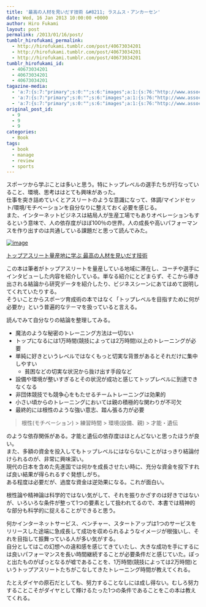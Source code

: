 ```yaml
---
title: '最高の人材を見いだす技術 &#8211; ラスムス・アンカーセン'
date: Wed, 16 Jan 2013 10:00:00 +0000
author: Hiro Fukami
layout: post
permalink: /2013/01/16/post/
tumblr_hirofukami_permalink:
  - http://hirofukami.tumblr.com/post/40673034201
  - http://hirofukami.tumblr.com/post/40673034201
  - http://hirofukami.tumblr.com/post/40673034201
tumblr_hirofukami_id:
  - 40673034201
  - 40673034201
  - 40673034201
tagazine-media:
  - 'a:7:{s:7:"primary";s:0:"";s:6:"images";a:1:{s:76:"http://www.assoc-amazon.jp/e/ir?t=dsea-22&amp;l=as2&amp;o=9&amp;a=4484121220";a:6:{s:8:"file_url";s:76:"http://www.assoc-amazon.jp/e/ir?t=dsea-22&amp;l=as2&amp;o=9&amp;a=4484121220";s:5:"width";i:1;s:6:"height";i:1;s:4:"type";s:5:"image";s:4:"area";i:1;s:9:"file_path";s:0:"";}}s:6:"videos";a:0:{}s:11:"image_count";i:1;s:6:"author";s:7:"8120754";s:7:"blog_id";s:7:"7825455";s:9:"mod_stamp";s:19:"2013-01-16 10:00:00";}'
  - 'a:7:{s:7:"primary";s:0:"";s:6:"images";a:1:{s:76:"http://www.assoc-amazon.jp/e/ir?t=dsea-22&amp;l=as2&amp;o=9&amp;a=4484121220";a:6:{s:8:"file_url";s:76:"http://www.assoc-amazon.jp/e/ir?t=dsea-22&amp;l=as2&amp;o=9&amp;a=4484121220";s:5:"width";i:1;s:6:"height";i:1;s:4:"type";s:5:"image";s:4:"area";i:1;s:9:"file_path";s:0:"";}}s:6:"videos";a:0:{}s:11:"image_count";i:1;s:6:"author";s:7:"8120754";s:7:"blog_id";s:7:"7825455";s:9:"mod_stamp";s:19:"2013-01-16 10:00:00";}'
  - 'a:7:{s:7:"primary";s:0:"";s:6:"images";a:1:{s:76:"http://www.assoc-amazon.jp/e/ir?t=dsea-22&amp;l=as2&amp;o=9&amp;a=4484121220";a:6:{s:8:"file_url";s:76:"http://www.assoc-amazon.jp/e/ir?t=dsea-22&amp;l=as2&amp;o=9&amp;a=4484121220";s:5:"width";i:1;s:6:"height";i:1;s:4:"type";s:5:"image";s:4:"area";i:1;s:9:"file_path";s:0:"";}}s:6:"videos";a:0:{}s:11:"image_count";i:1;s:6:"author";s:7:"8120754";s:7:"blog_id";s:7:"7825455";s:9:"mod_stamp";s:19:"2013-01-16 10:00:00";}'
original_post_id:
  - 9
  - 9
  - 9
categories:
  - Book
tags:
  - book
  - manage
  - review
  - sports
---
```

スポーツから学ぶことは多いと思う。特にトップレベルの選手たちが行なっていること、環境、思考ははとても興味があった。  
仕事を突き詰めていくとアスリートのような意識になって、体調/マインドセット/環境/モチベーションを自分なりに整えておく必要を感じる。  
また、インターネットビジネスは結局人が生産工場でもありオペレーションもするという意味で、人の依存度がほぼ100％の世界。人の成長や高いパフォーマンスを作り出すのは共通している課題だと思って読んでみた。

<a href="http://www.amazon.co.jp/gp/product/4484121220/ref=as_li_ss_il?ie=UTF8&camp=247&creative=7399&creativeASIN=4484121220&linkCode=as2&tag=dsea-22" target="_blank"><img src="http://ws.assoc-amazon.jp/widgets/q?_encoding=UTF8&ASIN=4484121220&Format=_SL160_&ID=AsinImage&MarketPlace=JP&ServiceVersion=20070822&WS=1&tag=dsea-22" alt="image" style="border:0;" /></a><img src="http://www.assoc-amazon.jp/e/ir?t=dsea-22&l=as2&o=9&a=4484121220" width="1" height="1" alt="" style="border:none!important;margin:0!important;border:0;" />

<a href="http://www.amazon.co.jp/gp/product/4484121220/ref=as_li_ss_tl?ie=UTF8&camp=247&creative=7399&creativeASIN=4484121220&linkCode=as2&tag=dsea-22" target="_blank">トップアスリート量産地に学ぶ 最高の人材を見いだす技術</a><img src="http://www.assoc-amazon.jp/e/ir?t=dsea-22&l=as2&o=9&a=4484121220" width="1" height="1" alt="" style="border:none!important;margin:0!important;border:0;" />

この本は筆者がトップアスリートを量産している地域に滞在し、コーチや選手にインタビューした内容を紹介している。単なる紹介にとどまらず、そこから導き出される結論から研究データを紹介したり、ビジネスシーンにあてはめて説明してくれていたりする。  
そういことからスポーツ育成術の本ではなく「トップレベルを目指すために何が必要か」という普遍的なテーマを扱っていると言える。

読んでみて自分なりの結論を整理してみる。

*   魔法のような秘密のトレーニング方法は一切ない
*   トップになるには1万時間(競技によっては2万時間)以上のトレーニングが必要
*   単純に好きというレベルではなくもっと切実な背景があるとそれだけに集中しやすい 
    *   貧困などの切実な状況から抜け出す手段など
*   設備や環境が整いすぎるとその状況が成功と感じてトップレベルに到達できなくなる
*   非団体競技でも競争心をもたせるチームトレーニングは効果的
*   小さい頃からのトレーニングにおいては親の積極的な関わりが不可欠
*   最終的には根性のような強い意志、踏ん張る力が必要

> 根性(モチベーション) > 練習時間 > 環境(設備、親) > 才能・遺伝

のような依存関係がある。才能と遺伝の依存度はほとんどないと思ったほうが良い。  
また、多額の資金を投入してもトップレベルにはならないことがはっきり結論付けられるのが、非常に興味深い。  
現代の日本を含めた先進国では何かを成長させたい時に、充分な資金を投下すれば良い結果が得られるすぐ発想しがち。  
ある程度は必要だが、過度な資金は逆効果になる。これが面白い。

根性論や精神論は科学的ではない気がして、それを振りかざすのは好きではないが、いろいろな条件が整って1つの要素として扱われてるので、本書では精神的な部分も科学的に捉えることができると思う。

何かインターネットサービス、ベンチャー、スタートアップは1つのサービスをリリースした途端に急成長して成功を収められるようなイメージが根強いし、それを目指して振舞っている人が多い気がする。  
自分としてはこの幻想への違和感を感じてきていたし、大きな成功を手にするには良いパフォーマンスを長い時間継続することが必要条件だと感じていた。ぽっと出たものがぱっとなるが嘘であることを、1万時間(競技によっては2万時間)というトップアスリートたちがこなしてきたトレーニング時間が教えてくれる。

たとえダイヤの原石だとしても、努力することなしには成し得ない。むしろ努力することこそがダイヤとして輝けるたった1つの条件であることをこの本は教えてくれる。